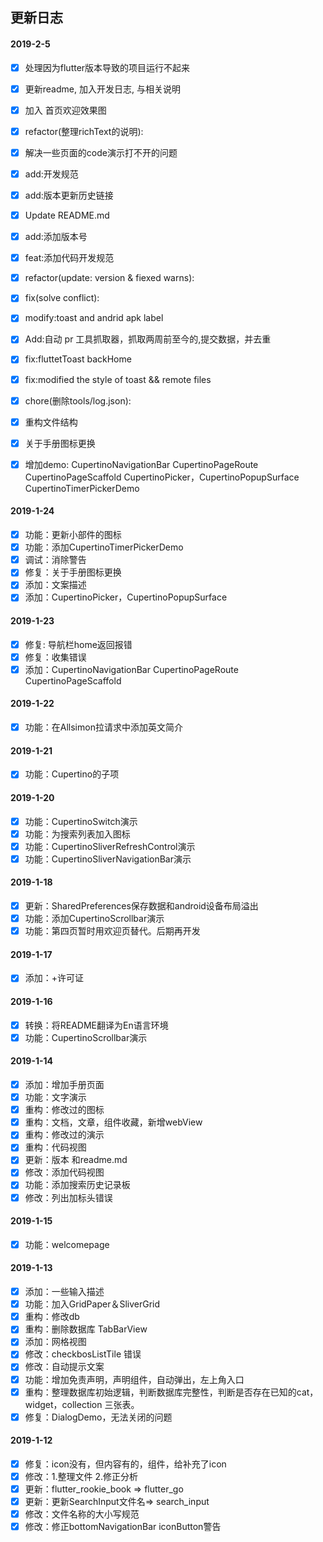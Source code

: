## 更新日志


#### 2019-2-5
  - [x] 处理因为flutter版本导致的项目运行不起来
  - [x] 更新readme, 加入开发日志, 与相关说明
  - [x] 加入 首页欢迎效果图
  - [x] refactor(整理richText的说明):
  - [x] 解决一些页面的code演示打不开的问题
  - [x] add:开发规范
  - [x] add:版本更新历史链接
  - [x] Update README.md
  - [x] add:添加版本号
  - [x] feat:添加代码开发规范
  - [x] refactor(update: version & fiexed warns):
  - [x] fix(solve conflict):
  - [x] modify:toast and andrid apk label
  - [x] Add:自动 pr 工具抓取器，抓取两周前至今的,提交数据，并去重
  - [x] fix:fluttetToast backHome
  - [x] fix:modified the style of toast && remote files
  - [x] chore(删除tools/log.json):
  - [x] 重构文件结构
  - [x] 关于手册图标更换
  - [x] 增加demo: CupertinoNavigationBar CupertinoPageRoute CupertinoPageScaffold CupertinoPicker，CupertinoPopupSurface CupertinoTimerPickerDemo


#### 2019-1-24
  - [x] 功能：更新小部件的图标
  - [x] 功能：添加CupertinoTimerPickerDemo
  - [x] 调试：消除警告
  - [x] 修复：关于手册图标更换
  - [x] 添加：文案描述
  - [x] 添加：CupertinoPicker，CupertinoPopupSurface
#### 2019-1-23
  - [x] 修复: 导航栏home返回报错
  - [x] 修复：收集错误
  - [x] 添加：CupertinoNavigationBar CupertinoPageRoute CupertinoPageScaffold
#### 2019-1-22
  - [x] 功能：在Allsimon拉请求中添加英文简介
#### 2019-1-21
  - [x] 功能：Cupertino的子项
#### 2019-1-20
  - [x] 功能：CupertinoSwitch演示
  - [x] 功能：为搜索列表加入图标
  - [x] 功能：CupertinoSliverRefreshControl演示
  - [x] 功能：CupertinoSliverNavigationBar演示
#### 2019-1-18
  - [x] 更新：SharedPreferences保存数据和android设备布局溢出
  - [x] 功能：添加CupertinoScrollbar演示
  - [x] 功能：第四页暂时用欢迎页替代。后期再开发
#### 2019-1-17
  - [x] 添加：+许可证
#### 2019-1-16
  - [x] 转换：将README翻译为En语言环境
  - [x] 功能：CupertinoScrollbar演示
#### 2019-1-14
  - [x] 添加：增加手册页面
  - [x] 功能：文字演示
  - [x] 重构：修改过的图标
  - [x] 重构：文档，文章，组件收藏，新增webView
  - [x] 重构：修改过的演示
  - [x] 重构：代码视图
  - [x] 更新：版本 和readme.md
  - [x] 修改：添加代码视图
  - [x] 功能：添加搜索历史记录板
  - [x] 修改：列出加标头错误
#### 2019-1-15
  - [x] 功能：welcomepage
#### 2019-1-13
  - [x] 添加：一些输入描述
  - [x] 功能：加入GridPaper＆SliverGrid
  - [x] 重构：修改db
  - [x] 重构：删除数据库 TabBarView
  - [x] 添加：网格视图
  - [x] 修改：checkbosListTile 错误
  - [x] 修改：自动提示文案
  - [x] 功能：增加免责声明，声明组件，自动弹出，左上角入口
  - [x] 重构：整理数据库初始逻辑，判断数据库完整性，判断是否存在已知的cat，widget，collection 三张表。
  - [x] 修复：DialogDemo，无法关闭的问题
#### 2019-1-12
  - [x] 修复：icon没有，但内容有的，组件，给补充了icon
  - [x] 修改：1.整理文件 2.修正分析
  - [x] 更新：flutter_rookie_book => flutter_go
  - [x] 更新：更新SearchInput文件名=> search_input
  - [x] 修改：文件名称的大小写规范
  - [x] 修改：修正bottomNavigationBar iconButton警告
